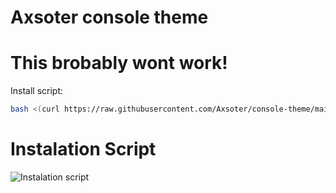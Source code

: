 # Axsoter console theme

# This brobably wont work!

Install script:
```sh
bash <(curl https://raw.githubusercontent.com/Axsoter/console-theme/main/install.sh)
```

# Instalation Script
![Instalation script](https://i.imgur.com/8hFZG5b.png "Instalation script")
